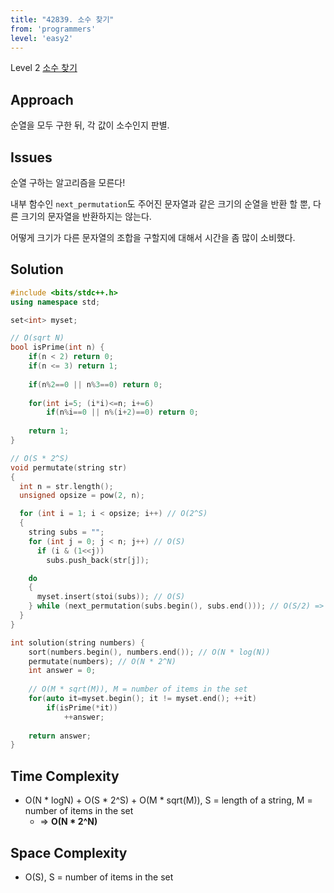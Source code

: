 ```yaml
---
title: "42839. 소수 찾기"
from: 'programmers'
level: 'easy2'
---
```


Level 2 [소수 찾기](https://programmers.co.kr/learn/courses/30/lessons/42839)

## Approach
순열을 모두 구한 뒤, 각 값이 소수인지 판별.

## Issues 
순열 구하는 알고리즘을 모른다! 

내부 함수인 `next_permutation`도 주어진 문자열과 같은 크기의 순열을 반환 할 뿐, 다른 크기의 문자열을 반환하지는 않는다. 

어떻게 크기가 다른 문자열의 조합을 구할지에 대해서 시간을 좀 많이 소비했다. 

## Solution

```cpp
#include <bits/stdc++.h>
using namespace std;

set<int> myset;

// O(sqrt N)
bool isPrime(int n) {
    if(n < 2) return 0;
    if(n <= 3) return 1;
    
    if(n%2==0 || n%3==0) return 0;
    
    for(int i=5; (i*i)<=n; i+=6)
        if(n%i==0 || n%(i+2)==0) return 0;
    
    return 1;
}

// O(S * 2^S)
void permutate(string str)
{
  int n = str.length();
  unsigned opsize = pow(2, n);

  for (int i = 1; i < opsize; i++) // O(2^S)
  {
    string subs = "";
    for (int j = 0; j < n; j++) // O(S)
      if (i & (1<<j))
        subs.push_back(str[j]);

    do
    {
      myset.insert(stoi(subs)); // O(S)
    } while (next_permutation(subs.begin(), subs.end())); // O(S/2) => O(S)
  }
}

int solution(string numbers) {
    sort(numbers.begin(), numbers.end()); // O(N * log(N))
    permutate(numbers); // O(N * 2^N)
    int answer = 0;
    
    // O(M * sqrt(M)), M = number of items in the set
    for(auto it=myset.begin(); it != myset.end(); ++it)
        if(isPrime(*it)) 
            ++answer;
    
    return answer;
}
```

## Time Complexity
- O(N * logN) + O(S * 2^S) + O(M * sqrt(M)),  S = length of a string, M = number of items in the set
  + => **O(N * 2^N)**
  
## Space Complexity
- O(S), S = number of items in the set
